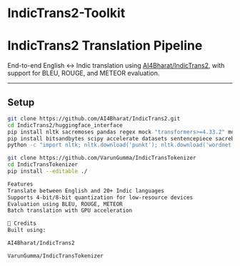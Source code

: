 # IndicTrans2-Toolkit

#  IndicTrans2 Translation Pipeline

End-to-end English ↔ Indic translation using [AI4Bharat/IndicTrans2](https://github.com/AI4Bharat/IndicTrans2), with support for BLEU, ROUGE, and METEOR evaluation.

---

##  Setup

```bash
git clone https://github.com/AI4Bharat/IndicTrans2.git
cd IndicTrans2/huggingface_interface
pip install nltk sacremoses pandas regex mock "transformers>=4.33.2" mosestokenizer
pip install bitsandbytes scipy accelerate datasets sentencepiece sacrebleu rouge-score
python -c "import nltk; nltk.download('punkt'); nltk.download('wordnet')"

git clone https://github.com/VarunGumma/IndicTransTokenizer
cd IndicTransTokenizer
pip install --editable ./

Features
Translate between English and 20+ Indic languages
Supports 4-bit/8-bit quantization for low-resource devices
Evaluation using BLEU, ROUGE, METEOR
Batch translation with GPU acceleration

👤 Credits
Built using:

AI4Bharat/IndicTrans2

VarunGumma/IndicTransTokenizer
